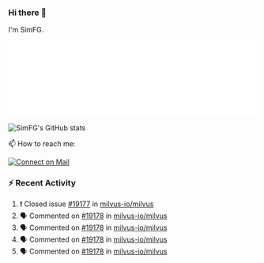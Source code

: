 ### Hi there 👋

I'm SimFG.

![Metrics](/metrics.plugin.followup.user.svg)

![SimFG's GitHub stats](https://github-readme-stats.vercel.app/api?username=SimFG&show_icons=true&theme=radical&count_private=true)

📫 How to reach me:

[![Connect on Mail](https://img.shields.io/badge/Ask%20me-anything-1abc9c.svg)](mailto:1142838399@qq.com)

### :zap: Recent Activity

<!--START_SECTION:activity-->
1. ❗️ Closed issue [#19177](https://github.com/milvus-io/milvus/issues/19177) in [milvus-io/milvus](https://github.com/milvus-io/milvus)
2. 🗣 Commented on [#19178](https://github.com/milvus-io/milvus/issues/19178) in [milvus-io/milvus](https://github.com/milvus-io/milvus)
3. 🗣 Commented on [#19178](https://github.com/milvus-io/milvus/issues/19178) in [milvus-io/milvus](https://github.com/milvus-io/milvus)
4. 🗣 Commented on [#19178](https://github.com/milvus-io/milvus/issues/19178) in [milvus-io/milvus](https://github.com/milvus-io/milvus)
5. 🗣 Commented on [#19178](https://github.com/milvus-io/milvus/issues/19178) in [milvus-io/milvus](https://github.com/milvus-io/milvus)
<!--END_SECTION:activity-->

